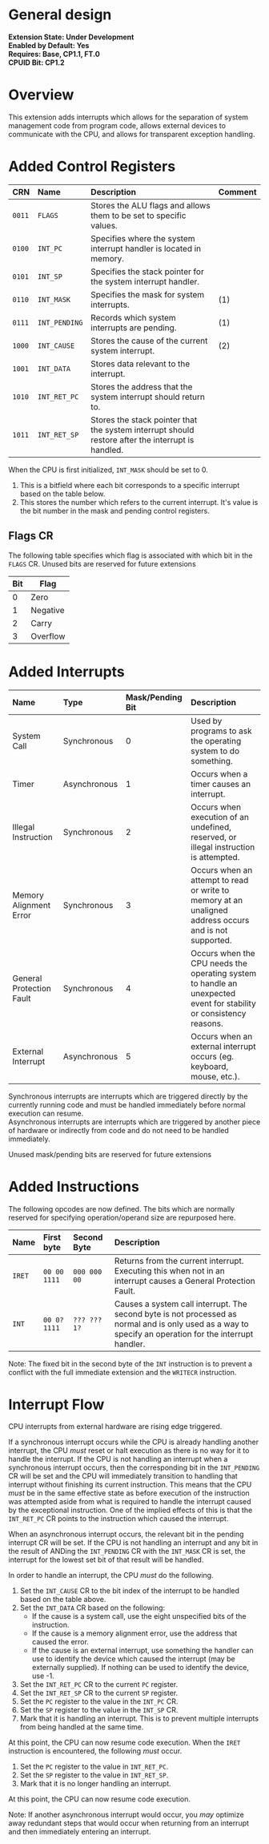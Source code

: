# General design

**Extension State: Under Development**  
**Enabled by Default: Yes**  
**Requires: Base, CP1.1, FT.0**  
**CPUID Bit: CP1.2**

# Overview

This extension adds interrupts which allows for the separation of system management code from program code, allows external devices to communicate with the CPU, and allows for transparent exception handling.

# Added Control Registers

| CRN    | Name          | Description                                                                                       | Comment |
|:-------|:--------------|:--------------------------------------------------------------------------------------------------|:--------|
| `0011` | `FLAGS`       | Stores the ALU flags and allows them to be set to specific values.                                |         |
| `0100` | `INT_PC`      | Specifies where the system interrupt handler is located in memory.                                |         |
| `0101` | `INT_SP`      | Specifies the stack pointer for the system interrupt handler.                                     |         |
| `0110` | `INT_MASK`    | Specifies the mask for system interrupts.                                                         | (1)     |
| `0111` | `INT_PENDING` | Records which system interrupts are pending.                                                      | (1)     |
| `1000` | `INT_CAUSE`   | Stores the cause of the current system interrupt.                                                 | (2)     |
| `1001` | `INT_DATA`    | Stores data relevant to the interrupt.                                                            |         |
| `1010` | `INT_RET_PC`  | Stores the address that the system interrupt should return to.                                    |         |
| `1011` | `INT_RET_SP`  | Stores the stack pointer that the system interrupt should restore after the interrupt is handled. |         |

When the CPU is first initialized, `INT_MASK` should be set to 0.

1) This is a bitfield where each bit corresponds to a specific interrupt based on the table below.
2) This stores the number which refers to the current interrupt. It's value is the bit number in the mask and pending control registers.

## Flags CR

The following table specifies which flag is associated with which bit in the `FLAGS` CR. Unused bits are reserved for future extensions

| Bit | Flag     |
|-----|----------|
| 0   | Zero     |
| 1   | Negative |
| 2   | Carry    |
| 3   | Overflow |

# Added Interrupts

| Name                     | Type         | Mask/Pending Bit | Description                                                                                                        |
|:-------------------------|:-------------|:-----------------|:-------------------------------------------------------------------------------------------------------------------|
| System Call              | Synchronous  | 0                | Used by programs to ask the operating system to do something.                                                      |
| Timer                    | Asynchronous | 1                | Occurs when a timer causes an interrupt.                                                                           |
| Illegal Instruction      | Synchronous  | 2                | Occurs when execution of an undefined, reserved, or illegal instruction is attempted.                              |
| Memory Alignment Error   | Synchronous  | 3                | Occurs when an attempt to read or write to memory at an unaligned address occurs and is not supported.             |
| General Protection Fault | Synchronous  | 4                | Occurs when the CPU needs the operating system to handle an unexpected event for stability or consistency reasons. |
| External Interrupt       | Asynchronous | 5                | Occurs when an external interrupt occurs (eg. keyboard, mouse, etc.).                                              |

Synchronous interrupts are interrupts which are triggered directly by the currently running code and must be handled immediately before normal execution can resume.  
Asynchronous interrupts are interrupts which are triggered by another piece of hardware or indirectly from code and do not need to be handled immediately.

Unused mask/pending bits are reserved for future extensions

# Added Instructions

The following opcodes are now defined. The bits which are normally reserved for specifying operation/operand size are repurposed here.

| Name   | First byte    | Second Byte  | Description                                                                                                                                             |
|:-------|:--------------|:-------------|:--------------------------------------------------------------------------------------------------------------------------------------------------------|
| `IRET` | `00 00 1111`  | `000 000 00` | Returns from the current interrupt. Executing this when not in an interrupt causes a General Protection Fault.                                          |
| `INT`  | `00 0? 1111`  | `??? ??? 1?` | Causes a system call interrupt. The second byte is not processed as normal and is only used as a way to specify an operation for the interrupt handler. |

Note: The fixed bit in the second byte of the `INT` instruction is to prevent a conflict with the full immediate extension and the `WRITECR` instruction.

# Interrupt Flow

CPU interrupts from external hardware are rising edge triggered.

If a synchronous interrupt occurs while the CPU is already handling another interrupt, the CPU _must_ reset or halt execution as there is no way for it to handle the interrupt. If the CPU is not handling an interrupt
when a synchronous interrupt occurs, then the corresponding bit in the `INT_PENDING` CR will be set and the CPU will immediately transition to handling that interrupt without finishing its current instruction. This
means that the CPU _must_ be in the same effective state as before execution of the instruction was attempted aside from what is required to handle the interrupt caused by the exceptional instruction. One of the
implied effects of this is that the `INT_RET_PC` CR points to the instruction which caused the interrupt.

When an asynchronous interrupt occurs, the relevant bit in the pending interrupt CR will be set. If the CPU is not handling an interrupt and any bit in the result of ANDing the `INT_PENDING` CR with the `INT_MASK` CR
is set, the interrupt for the lowest set bit of that result will be handled.

In order to handle an interrupt, the CPU _must_ do the following.

1. Set the `INT_CAUSE` CR to the bit index of the interrupt to be handled based on the table above.
2. Set the `INT_DATA` CR based on the following:
    - If the cause is a system call, use the eight unspecified bits of the instruction.
    - If the cause is a memory alignment error, use the address that caused the error.
    - If the cause is an external interrupt, use something the handler can use to identify the device which caused the interrupt (may be externally supplied). If nothing can be used to identify the device, use -1.
3. Set the `INT_RET_PC` CR to the current `PC` register.
4. Set the `INT_RET_SP` CR to the current `SP` register.
5. Set the `PC` register to the value in the `INT_PC` CR.
6. Set the `SP` register to the value in the `INT_SP` CR.
7. Mark that it is handling an interrupt. This is to prevent multiple interrupts from being handled at the same time.

At this point, the CPU can now resume code execution. When the `IRET` instruction is encountered, the following _must_ occur.

1. Set the `PC` register to the value in `INT_RET_PC`.
2. Set the `SP` register to the value in `INT_RET_SP`.
3. Mark that it is no longer handling an interrupt.

At this point, the CPU can now resume code execution.

Note: If another asynchronous interrupt would occur, you _may_ optimize away redundant steps that would occur when returning from an interrupt and then immediately entering an interrupt.
